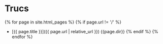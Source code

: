 # Trucs

{% for page in site.html_pages %}
  {% if page.url != '/' %}
  - [{{ page.title }}]({{ page.url | relative_url }}) {{page.dir}}
  {% endif %}
{% endfor %}

